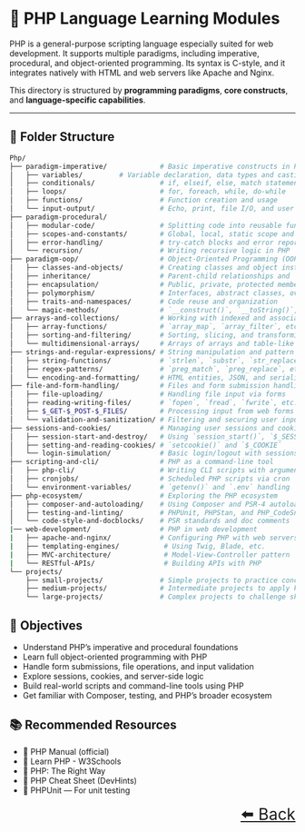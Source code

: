 # 🐘 PHP Language Learning Modules

PHP is a general-purpose scripting language especially suited for web development. It supports multiple paradigms, including imperative, procedural, and object-oriented programming. Its syntax is C-style, and it integrates natively with HTML and web servers like Apache and Nginx.

This directory is structured by **programming paradigms**, **core constructs**, and **language-specific capabilities**.

---

## 📂 Folder Structure

```bash
Php/
├── paradigm-imperative/             # Basic imperative constructs in PHP
│   ├── variables/         # Variable declaration, data types and casting
│   ├── conditionals/                # if, elseif, else, match statements
│   ├── loops/                       # for, foreach, while, do-while
│   ├── functions/                   # Function creation and usage
│   └── input-output/                # Echo, print, file I/O, and user input
├── paradigm-procedural/             
│   ├── modular-code/                # Splitting code into reusable functions
│   ├── scopes-and-constants/        # Global, local, static scope and define/const
│   ├── error-handling/              # try-catch blocks and error reporting
│   └── recursion/                   # Writing recursive logic in PHP
├── paradigm-oop/                    # Object-Oriented Programming (OOP) in PHP
│   ├── classes-and-objects/         # Creating classes and object instances
│   ├── inheritance/                 # Parent-child relationships and `extends`
│   ├── encapsulation/               # Public, private, protected members
│   ├── polymorphism/                # Interfaces, abstract classes, overriding
│   ├── traits-and-namespaces/       # Code reuse and organization
│   └── magic-methods/               # `__construct()`, `__toString()`, `__get()`, etc.
├── arrays-and-collections/          # Working with indexed and associative arrays
│   ├── array-functions/             # `array_map`, `array_filter`, etc.
│   ├── sorting-and-filtering/       # Sorting, slicing, and transforming arrays
│   └── multidimensional-arrays/     # Arrays of arrays and table-like data
├── strings-and-regular-expressions/ # String manipulation and pattern matching
│   ├── string-functions/            # `strlen`, `substr`, `str_replace`, etc.
│   ├── regex-patterns/              # `preg_match`, `preg_replace`, etc.
│   └── encoding-and-formatting/     # HTML entities, JSON, and serialization
├── file-and-form-handling/          # Files and form submission handling
│   ├── file-uploading/              # Handling file input via forms
│   ├── reading-writing-files/       # `fopen`, `fread`, `fwrite`, etc.
│   ├── $_GET-$_POST-$_FILES/        # Processing input from web forms
│   └── validation-and-sanitization/ # Filtering and securing user input
├── sessions-and-cookies/            # Managing user sessions and cookies
│   ├── session-start-and-destroy/   # Using `session_start()`, `$_SESSION`
│   ├── setting-and-reading-cookies/ # `setcookie()` and `$_COOKIE`
│   └── login-simulation/            # Basic login/logout with sessions
├── scripting-and-cli/               # PHP as a command-line tool
│   ├── php-cli/                     # Writing CLI scripts with arguments
│   ├── cronjobs/                    # Scheduled PHP scripts via cron
│   └── environment-variables/       # `getenv()` and `.env` handling
├── php-ecosystem/                   # Exploring the PHP ecosystem
│   ├── composer-and-autoloading/    # Using Composer and PSR-4 autoloading
│   ├── testing-and-linting/         # PHPUnit, PHPStan, and PHP_CodeSniffer
│   └── code-style-and-docblocks/    # PSR standards and doc comments
|── web-development/                 # PHP in web development
|   ├── apache-and-nginx/            # Configuring PHP with web servers
|   ├── templating-engines/           # Using Twig, Blade, etc.
|   ├── MVC-architecture/             # Model-View-Controller pattern
|   └── RESTful-APIs/                 # Building APIs with PHP
└── projects/ 
    ├── small-projects/              # Simple projects to practice concepts
    ├── medium-projects/             # Intermediate projects to apply knowledge
    └── large-projects/              # Complex projects to challenge skills

```
## 🎯 Objectives  

- Understand PHP’s imperative and procedural foundations
- Learn full object-oriented programming with PHP
- Handle form submissions, file operations, and input validation
- Explore sessions, cookies, and server-side logic
- Build real-world scripts and command-line tools using PHP
- Get familiar with Composer, testing, and PHP’s broader ecosystem

## 📚 Recommended Resources

- 🔗 PHP Manual (official)
- 🔗 Learn PHP - W3Schools
- 🔗 PHP: The Right Way
- 🔗 PHP Cheat Sheet (DevHints)
- 🔗 PHPUnit — For unit testing


<div align="right" style="font-size: 2em;">
    <a href="../README.md">⬅️ Back</a>
</div>

